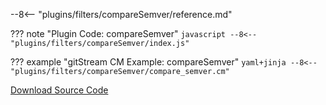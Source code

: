 --8<-- "plugins/filters/compareSemver/reference.md"

??? note "Plugin Code: compareSemver"
    ```javascript
    --8<-- "plugins/filters/compareSemver/index.js"
    ```
    <div class="result" markdown>
    <span>
    </span>
    </div>


??? example "gitStream CM Example: compareSemver"
    ```yaml+jinja
    --8<-- "plugins/filters/compareSemver/compare_semver.cm"
    ```
    <div class="result" markdown>
    <span>
    </span>
    </div>

[Download Source Code](https://github.com/linear-b/gitstream/tree/main/plugins/filters/compareSemver)
